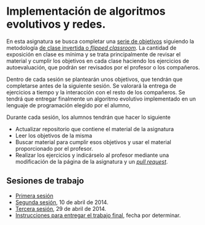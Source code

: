 Implementación de algoritmos evolutivos y redes. 
==================

En esta asignatura se busca completar una [serie de objetivos](objetivos.md) siguiendo la metodología [de clase invertida o *flipped classroom*](http://www.theflippedclassroom.es/). La cantidad de exposición en clase es mínima y se trata principalmente de revisar el material y cumplir los objetivos en cada clase haciendo los ejercicios de autoevaluación, que podrán ser revisados por el profesor o los compañeros. 

Dentro de cada sesión se plantearán unos objetivos, que tendrán que completarse antes de la siguiente sesión. Se valorará la entrega de ejercicios a tiempo y la interacción con el resto de los compañeros. Se tendrá que entregar finalmente un algoritmo evolutivo implementado en un lenguaje de programación elegido por el alumno, 

Durante cada sesión, los alumnos tendrán que hacer lo siguiente
* Actualizar repositorio que contiene el material de la asignatura
* Leer los objetivos de la misma
* Buscar material para cumplir esos objetivos y usar el material proporcionado por el profesor.
* Realizar los ejercicios y indicárselo al profesor mediante una modificación de la página de la asignatura y un [*pull request*](https://help.github.com/articles/using-pull-requests).

## Sesiones de trabajo

* [Primera sesión](primera.md)
* [Segunda sesión](segunda.md), 10 de abril de 2014.
* [Tercera sesión](tercera.md), 29 de abril de 2014.
* [Instrucciones para entregar el trabajo final](final.md), fecha por determinar.
